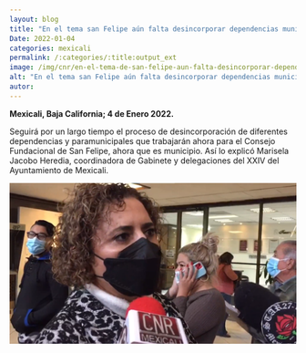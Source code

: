 ```yaml
---
layout: blog
title: "En el tema san Felipe aún falta desincorporar dependencias municipales y paramunicipales"
Date: 2022-01-04
categories: mexicali
permalink: /:categories/:title:output_ext
image: /img/cnr/en-el-tema-de-san-felipe-aun-falta-desincorporar-dependencias-munipales.png
alt: "En el tema san Felipe aún falta desincorporar dependencias municipales y paramunicipales"
autor:
---
```


**Mexicali, Baja California; 4 de Enero 2022.** 

Seguirá por un largo tiempo el proceso de desincorporación de diferentes dependencias y paramunicipales que trabajarán ahora para el Consejo Fundacional de San Felipe, ahora que es municipio.
Así lo explicó Marisela Jacobo Heredia, coordinadora de Gabinete y delegaciones del XXIV del Ayuntamiento de Mexicali.

<div id="carouselExampleSlidesOnly" class="carousel slide" data-ride="carousel">
  <div class="carousel-inner">
    <div class="carousel-item active">
       <img class="d-block w-100" src="/img/cnr/en-el-tema-de-san-felipe-aun-falta-desincorporar-dependencias-munipales.png" loading="lazy"  alt="En el tema san Felipe aún falta desincorporar dependencias municipales y paramunicipales">
    </div>
  </div>
</div>